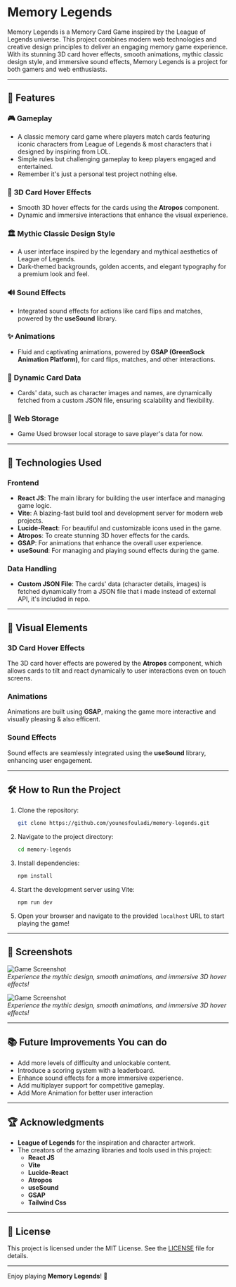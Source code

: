 # Memory Legends

Memory Legends is a Memory Card Game inspired by the League of Legends universe. This project combines modern web technologies and creative design principles to deliver an engaging memory game experience. With its stunning 3D card hover effects, smooth animations, mythic classic design style, and immersive sound effects, Memory Legends is a project for both gamers and web enthusiasts.

---

## 🌟 Features

### 🎮 **Gameplay**

- A classic memory card game where players match cards featuring iconic characters from League of Legends & most characters that i designed by inspiring from LOL.
- Simple rules but challenging gameplay to keep players engaged and entertained.
- Remember it's just a personal test project nothing else.

### 💎 **3D Card Hover Effects**

- Smooth 3D hover effects for the cards using the **Atropos** component.
- Dynamic and immersive interactions that enhance the visual experience.

### 🏛️ **Mythic Classic Design Style**

- A user interface inspired by the legendary and mythical aesthetics of League of Legends.
- Dark-themed backgrounds, golden accents, and elegant typography for a premium look and feel.

### 🔊 **Sound Effects**

- Integrated sound effects for actions like card flips and matches, powered by the **useSound** library.

### ✨ **Animations**

- Fluid and captivating animations, powered by **GSAP (GreenSock Animation Platform)**, for card flips, matches, and other interactions.

### 📜 **Dynamic Card Data**

- Cards' data, such as character images and names, are dynamically fetched from a custom JSON file, ensuring scalability and flexibility.

### 📜 **Web Storage**

- Game Used browser local storage to save player's data for now.

---

## 🚀 Technologies Used

### **Frontend**

- **React JS**: The main library for building the user interface and managing game logic.
- **Vite**: A blazing-fast build tool and development server for modern web projects.
- **Lucide-React**: For beautiful and customizable icons used in the game.
- **Atropos**: To create stunning 3D hover effects for the cards.
- **GSAP**: For animations that enhance the overall user experience.
- **useSound**: For managing and playing sound effects during the game.

### **Data Handling**

- **Custom JSON File**: The cards' data (character details, images) is fetched dynamically from a JSON file that i made instead of external API, it's included in repo.

---

## 🎨 Visual Elements

### 3D Card Hover Effects

The 3D card hover effects are powered by the **Atropos** component, which allows cards to tilt and react dynamically to user interactions even on touch screens.

### Animations

Animations are built using **GSAP**, making the game more interactive and visually pleasing & also efficent.

### Sound Effects

Sound effects are seamlessly integrated using the **useSound** library, enhancing user engagement.

---

## 🛠️ How to Run the Project

1. Clone the repository:
   ```bash
   git clone https://github.com/younesfouladi/memory-legends.git
   ```
2. Navigate to the project directory:
   ```bash
   cd memory-legends
   ```
3. Install dependencies:
   ```bash
   npm install
   ```
4. Start the development server using Vite:
   ```bash
   npm run dev
   ```
5. Open your browser and navigate to the provided `localhost` URL to start playing the game!

---

## 📸 Screenshots

![Game Screenshot](https://github.com/younesfouladi/memory-legends/public/sc1.jpg)  
_Experience the mythic design, smooth animations, and immersive 3D hover effects!_

![Game Screenshot](https://github.com/younesfouladi/memory-legends/public/sc2.jpg)  
_Experience the mythic design, smooth animations, and immersive 3D hover effects!_

---

## 📚 Future Improvements You can do

- Add more levels of difficulty and unlockable content.
- Introduce a scoring system with a leaderboard.
- Enhance sound effects for a more immersive experience.
- Add multiplayer support for competitive gameplay.
- Add More Animation for better user interaction

---

## 🏆 Acknowledgments

- **League of Legends** for the inspiration and character artwork.
- The creators of the amazing libraries and tools used in this project:
  - **React JS**
  - **Vite**
  - **Lucide-React**
  - **Atropos**
  - **useSound**
  - **GSAP**
  - **Tailwind Css**

---

## 📜 License

This project is licensed under the MIT License. See the [LICENSE](LICENSE) file for details.

---

Enjoy playing **Memory Legends**! 🎉
